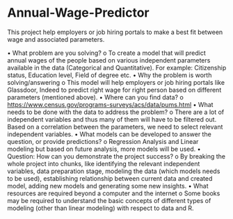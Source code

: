 # Annual-Wage-Predictor
This project help employers or job hiring portals to make a best fit between wage and associated parameters.

•	What problem are you solving?
o	To create a model that will predict annual wages of the people based on various independent parameters available in the data (Categorical and Quantitative). For example: Citizenship status, Education level, Field of degree etc.
•	Why the problem is worth solving/answering
o	This model will help employers or job hiring portals like Glassdoor, Indeed  to predict right wage for right person based on different parameters (mentioned above).
•	Where can you find data?
o	https://www.census.gov/programs-surveys/acs/data/pums.html
•	What needs to be done with the data to address the problem?
o	There are a lot of independent variables and thus many of them will have to be filtered out. Based on a correlation between the parameters, we need to select relevant independent variables.
•	What models can be developed to answer the question, or provide predictions?
o	Regression Analysis and Linear modeling but based on future analysis, more models will be used.
•	Question: How can you demonstrate the project success?
o	By breaking the whole project into chunks, like identifying the relevant independent variables, data preparation stage, modeling the data (which models needs to be used), establishing relationship between current data and created model, adding new models and generating some new insights.
•	What resources are required beyond a computer and the internet
o	Some books may be required to understand the basic concepts of different types of modeling (other than linear modeling) with respect to data and R.
